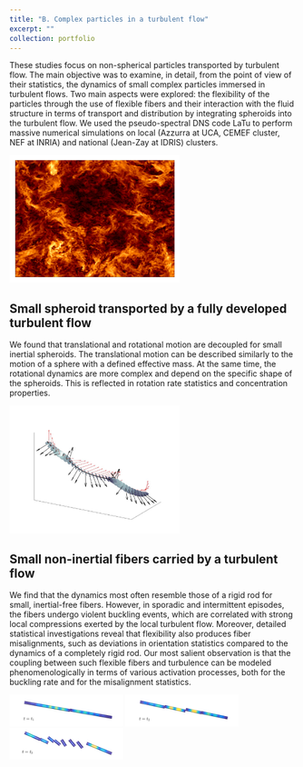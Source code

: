 ```yaml
---
title: "B. Complex particles in a turbulent flow"
excerpt: ""
collection: portfolio
---
```


These studies focus on non-spherical particles transported by turbulent flow. The main objective was to examine, in detail, from the point of view of their statistics, the dynamics of small complex particles immersed in turbulent flows. Two main aspects were explored: the flexibility of the particles through the use of flexible fibers and their interaction with the fluid structure in terms of transport and distribution by integrating spheroids into the turbulent flow. We used the pseudo-spectral DNS code LaTu to perform massive numerical simulations on local (Azzurra at UCA, CEMEF cluster, NEF at INRIA) and national (Jean-Zay at IDRIS) clusters.

<img src="/images/1024_256.png" width="300">

 Small spheroid transported by a fully developed turbulent flow
   ---
We found that translational and rotational motion are decoupled for small inertial spheroids. The translational motion can be described similarly to the motion of a sphere with a defined effective mass. At the same time, the rotational dynamics are more complex and depend on the specific shape of the spheroids. This is reflected in rotation rate statistics and concentration properties.

<img src="/images/traj_oblate.jpg" width="300">

 Small non-inertial fibers carried by a turbulent flow
   ---

We find that the dynamics most often resemble those of a rigid rod for small, inertial-free fibers. However, in sporadic and intermittent episodes, the fibers undergo violent buckling events, which are correlated with strong local compressions exerted by the local turbulent flow. Moreover, detailed statistical investigations reveal that flexibility also produces fiber misalignments, such as deviations in orientation statistics compared to the dynamics of a completely rigid rod. Our most salient observation is that the coupling between such flexible fibers and turbulence can be modeled phenomenologically in terms of various activation processes, both for the buckling rate and for the misalignment statistics.

<img src="/images/snap_t1.png" width="200">
<img src="/images/snap_t2.png" width="200">
<img src="/images/snap_t3.png" width="200">
